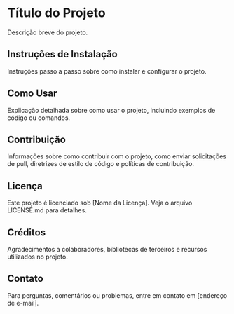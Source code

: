 # Título do Projeto

Descrição breve do projeto.

## Instruções de Instalação

Instruções passo a passo sobre como instalar e configurar o projeto.

## Como Usar

Explicação detalhada sobre como usar o projeto, incluindo exemplos de código ou comandos.

## Contribuição

Informações sobre como contribuir com o projeto, como enviar solicitações de pull, diretrizes de estilo de código e políticas de contribuição.

## Licença

Este projeto é licenciado sob [Nome da Licença]. Veja o arquivo LICENSE.md para detalhes.

## Créditos

Agradecimentos a colaboradores, bibliotecas de terceiros e recursos utilizados no projeto.

## Contato

Para perguntas, comentários ou problemas, entre em contato em [endereço de e-mail].
